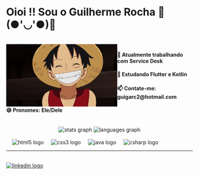 <h1>Oioi !! Sou o Guilherme Rocha 🤟(●'◡'●)🤟</h1> <br>

<div>
  <img src="luffy-github.gif" align="left" width="300px" margin="20px"/>
</div>

<div align="left">
   <h4>🔭 Atualmente trabalhando com Service Desk</h4>
   <h4>🌱 Estudando Flutter e Kotlin</h4>
   <h4>📫 Contate-me: guigarc2@hotmail.com</h4>
   <h4>😄 Pronomes: Ele/Dele</h4>
</div>

<div align="center">
  <br>
  <img src="https://github-readme-stats.vercel.app/api?username=GrCarvalh0&hide_title=false&hide_rank=false&show_icons=true&include_all_commits=true&count_private=true&disable_animations=false&theme=dracula&locale=en&hide_border=false" height="150" alt="stats graph"  />
  <img src="https://github-readme-stats.vercel.app/api/top-langs?username=GrCarvalh0&locale=en&hide_title=false&layout=compact&card_width=320&langs_count=5&theme=dracula&hide_border=false" height="150" alt="languages graph"  />
</div>

<div align="left">
  <br>
  <!--<img width="12" />
  <img src="https://cdn.jsdelivr.net/gh/devicons/devicon/icons/typescript/typescript-original.svg" height="30" alt="typescript logo"  />
  <img width="12" />
  <img src="https://cdn.jsdelivr.net/gh/devicons/devicon/icons/react/react-original.svg" height="30" alt="react logo"  />
  -->
  <img width="12" />
  <img src="https://cdn.jsdelivr.net/gh/devicons/devicon/icons/html5/html5-original.svg" height="30" alt="html5 logo"  />
  <img width="12" />
  <img src="https://cdn.jsdelivr.net/gh/devicons/devicon/icons/css3/css3-original.svg" height="30" alt="css3 logo"  />
  
  <img width="12" />
  <img src="https://cdn.jsdelivr.net/gh/devicons/devicon/icons/java/java-original.svg" height="30" alt="java logo"  />
  <img width="12" />
  <img src="https://cdn.jsdelivr.net/gh/devicons/devicon/icons/flutter/flutter-original.svg" height="30" alt="csharp logo"  />
  
</div>

<hr>

<div align="left">
  <br>
  <a href="https://www.linkedin.com/in/guilherme-rocha-de-carvalho-a37617204/"><img src="https://img.shields.io/static/v1?message=LinkedIn&logo=linkedin&label=&color=0077B5&logoColor=white&labelColor=&style=for-the-badge" height="35" alt="linkedin logo"/></a>
</div>
